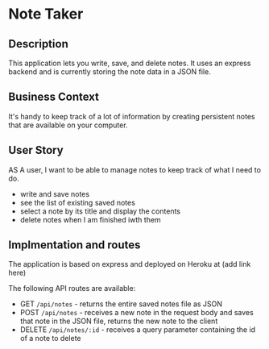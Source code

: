 # Note Taker 

## Description 

This application lets you write, save, and delete notes.  It uses an express backend and is currently storing the note data in a JSON file.  

## Business Context 

It's handy to keep track of a lot of information by creating persistent notes that are available on your computer.  

## User Story 

AS A user, I want to be able to manage notes to keep track of what I need to do.   

* write and save notes 
* see the list of existing saved notes 
* select a note by its title and display the contents
* delete notes when I am finished iwth them 

## Implmentation and routes 

The application is based on express and deployed on Heroku at (add link here)

The following API routes are available: 

* GET `/api/notes` - returns the entire saved notes file as JSON 
* POST `/api/notes` - receives a new note in the request body and saves that note in the JSON file, returns the new note to the client 
* DELETE `/api/notes/:id` - receives a query parameter containing the id of a note to delete 

